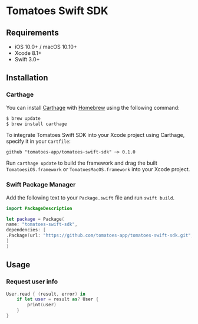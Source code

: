 # Tomatoes Swift SDK

## Requirements

- iOS 10.0+ / macOS 10.10+
- Xcode 8.1+
- Swift 3.0+

## Installation
### Carthage

You can install [Carthage](https://github.com/Carthage/Carthage) with [Homebrew](http://brew.sh/) using the following command:

```bash
$ brew update
$ brew install carthage
```

To integrate Tomatoes Swift SDK into your Xcode project using Carthage, specify it in your `Cartfile`:

```ogdl
github "tomatoes-app/tomatoes-swift-sdk" ~> 0.1.0
```

Run `carthage update` to build the framework and drag the built `TomatoesiOS.framework` or `TomatoesMacOS.framework` into your Xcode project.

### Swift Package Manager

Add the following text to your `Package.swift` file and run `swift build`.

```Swift
import PackageDescription

let package = Package(
name: "tomatoes-swift-sdk",
dependencies: [
.Package(url: "https://github.com/tomatoes-app/tomatoes-swift-sdk.git", Version(0,1,0))
]
)
````
## Usage

### Request user info

```Swift
User.read { (result, error) in
    if let user = result as? User {
        print(user)
    }
}
````
